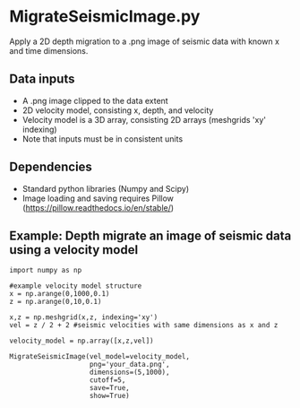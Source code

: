 # MigrateSeismicImage.py
Apply a 2D depth migration to a .png image of seismic data with known x and time dimensions.

## Data inputs
- A .png image clipped to the data extent
- 2D velocity model, consisting x, depth, and velocity
- Velocity model is a 3D array, consisting 2D arrays (meshgrids 'xy' indexing)
- Note that inputs must be in consistent units

## Dependencies
- Standard python libraries (Numpy and Scipy)
- Image loading and saving requires Pillow (https://pillow.readthedocs.io/en/stable/)
## Example: Depth migrate an image of seismic data using a velocity model
```
import numpy as np

#example velocity model structure 
x = np.arange(0,1000,0.1)
z = np.arange(0,10,0.1)

x,z = np.meshgrid(x,z, indexing='xy')
vel = z / 2 + 2 #seismic velocities with same dimensions as x and z

velocity_model = np.array([x,z,vel])

MigrateSeismicImage(vel_model=velocity_model,
                    png='your_data.png',
                    dimensions=(5,1000),
                    cutoff=5,
                    save=True,
                    show=True)
```
